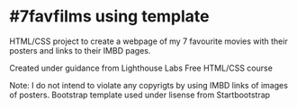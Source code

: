 # #7favfilms using template
HTML/CSS project to create a webpage of my 7 favourite movies with their posters and links to their IMBD pages.

Created under guidance from Lighthouse Labs Free HTML/CSS course 

Note: I do not intend to violate any copyrigts by using IMBD links of images of posters. Bootstrap template used under lisense from Startbootstrap
